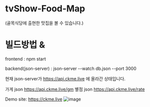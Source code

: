 # tvShow-Food-Map 
(골목식당에 출현한 맛집을 볼 수 있습니다.)

# 빌드방법 & 

frontend : npm start

backend(json-server) : json-server --watch db.json --port 3000 

현재 json-server가 https://api.ckme.live 에 올라간 상태입니다.

가게 json https://api.ckme.live/gm
별점 json https://api.ckme.live/rate

Demo site: https://ckme.live
![image](https://user-images.githubusercontent.com/30117732/185651859-ea4f2204-421c-496a-b07b-18a0b6a3b15f.png)

